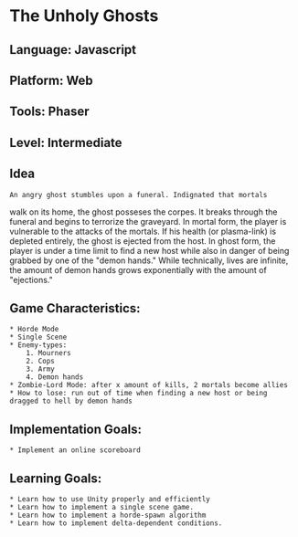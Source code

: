 The Unholy Ghosts
================

Language: Javascript
--------------------
Platform: Web
------------
Tools: Phaser
------------
Level: Intermediate
-------------------

Idea
----
	An angry ghost stumbles upon a funeral. Indignated that mortals
walk on its home, the ghost posseses the corpes. It breaks through the funeral and begins to terrorize the graveyard.
	In mortal form, the player  is vulnerable to the attacks of the  mortals. If his health (or plasma-link) is depleted entirely, the ghost is ejected from the host.
	In ghost form, the player is under a time limit to find a new host while also in danger of being grabbed by one of the "demon hands." While technically, lives are infinite, the amount of demon hands grows exponentially with the amount of "ejections." 
 
Game Characteristics:
-------------------
	* Horde Mode
	* Single Scene
	* Enemy-types: 
		1. Mourners
		2. Cops
		3. Army
		4. Demon hands
	* Zombie-Lord Mode: after x amount of kills, 2 mortals become allies
	* How to lose: run out of time when finding a new host or being dragged to hell by demon hands

Implementation Goals:
---------------------
	* Implement an online scoreboard 

Learning Goals:
--------------
	* Learn how to use Unity properly and efficiently
	* Learn how to implement a single scene game.
	* Learn how to implement a horde-spawn algorithm
	* Learn how to implement delta-dependent conditions.
	
	
